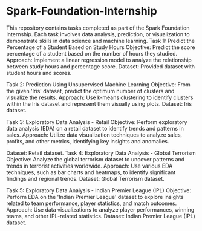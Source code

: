 # Spark-Foundation-Internship
This repository contains tasks completed as part of the Spark Foundation Internship. Each task involves data analysis, prediction, or visualization to demonstrate skills in data science and machine learning.
Task 1: Predict the Percentage of a Student Based on Study Hours
Objective: Predict the score percentage of a student based on the number of hours they studied.
Approach: Implement a linear regression model to analyze the relationship between study hours and percentage score.
Dataset: Provided dataset with student hours and scores.

Task 2: Prediction Using Unsupervised Machine Learning
Objective: From the given 'Iris' dataset, predict the optimum number of clusters and visualize the results.
Approach: Use k-means clustering to identify clusters within the Iris dataset and represent them visually using plots.
Dataset: Iris dataset.

Task 3: Exploratory Data Analysis - Retail
Objective: Perform exploratory data analysis (EDA) on a retail dataset to identify trends and patterns in sales.
Approach: Utilize data visualization techniques to analyze sales, profits, and other metrics, identifying key insights and anomalies.

Dataset: Retail dataset.
Task 4: Exploratory Data Analysis - Global Terrorism
Objective: Analyze the global terrorism dataset to uncover patterns and trends in terrorist activities worldwide.
Approach: Use various EDA techniques, such as bar charts and heatmaps, to identify significant findings and regional trends.
Dataset: Global Terrorism dataset.

Task 5: Exploratory Data Analysis - Indian Premier League (IPL)
Objective: Perform EDA on the 'Indian Premier League' dataset to explore insights related to team performance, player statistics, and match outcomes.
Approach: Use data visualizations to analyze player performances, winning teams, and other IPL-related statistics.
Dataset: Indian Premier League (IPL) dataset.

